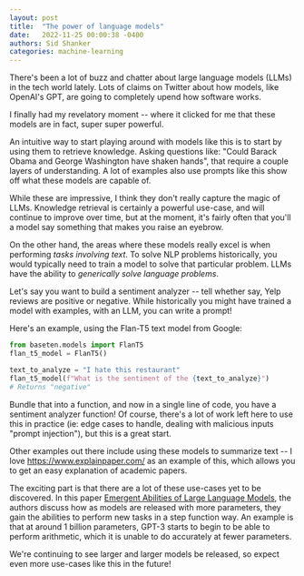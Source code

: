```yaml
---
layout: post
title:  "The power of language models"
date:   2022-11-25 00:00:38 -0400
authors: Sid Shanker
categories: machine-learning
---
```


There's been a lot of buzz and chatter about large language models (LLMs)
in the tech world lately. Lots of claims on Twitter about how models, like OpenAI's GPT,
are going to completely upend how software works.

I finally had my revelatory moment -- where it clicked for me that these models are
in fact, super super powerful.

An intuitive way to start playing around with models like this is to start by
using them to retrieve knowledge. Asking questions like: "Could Barack Obama and George Washington
have shaken hands", that require a couple layers of understanding. A lot of
examples also use prompts like this show off what these models are capable of.

While these are impressive, I think they don't really capture the magic of LLMs.
Knowledge retrieval is certainly a powerful use-case, and will continue to improve
over time, but at the moment, it's fairly often that you'll a model say something
that makes you raise an eyebrow.

On the other hand, the areas where these models really excel is when performing
_tasks involving text_. To solve NLP problems historically, you would typically
need to train a model to solve that particular problem. LLMs have the ability
to _generically solve language problems_.

Let's say you want to build a sentiment analyzer -- tell whether say, Yelp
reviews are positive or negative. While historically you might have trained
a model with examples, with an LLM, you can write a prompt!

Here's an example, using the Flan-T5 text model from Google:

```python
from baseten.models import FlanT5
flan_t5_model = FlanT5()

text_to_analyze = "I hate this restaurant"
flan_t5_model(f"What is the sentiment of the {text_to_analyze}")
# Returns "negative"
```

Bundle that into a function, and now in a single line of code, you have a
sentiment analyzer function! Of course, there's a lot of work left here to use
this in practice (ie: edge cases to handle, dealing with malicious inputs "prompt injection"),
but this is a great start.

Other examples out there include using these models to summarize text -- I love
https://www.explainpaper.com/ as an example of this, which allows you to get an
easy explanation of academic papers.

The exciting part is that there are a lot of these use-cases yet to be discovered.
In this paper [Emergent Abilities of Large Language Models](https://arxiv.org/abs/2206.07682),
the authors discuss how as models are released with more parameters, they gain
the abilities to perform new tasks in a step function way. An example is
that at around 1 billion parameters, GPT-3 starts to begin to be able to
perform arithmetic, which it is unable to do accurately at fewer parameters.

We're continuing to see larger and larger models be released, so expect
even more use-cases like this in the future!